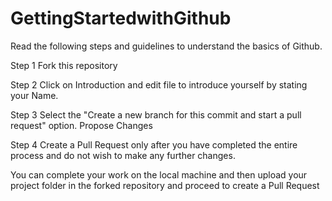 # GettingStartedwithGithub

Read the following steps and guidelines to understand the basics of Github.


Step 1
Fork this repository

Step 2
Click on Introduction and edit file to introduce yourself by stating your Name.

Step 3
Select the "Create a new branch for this commit and start a pull request" option. Propose Changes

Step 4
Create a Pull Request only after you have completed the entire process and do not wish to make any further changes.

You can complete your work on the local machine and then upload your project folder in the forked repository and proceed to create a Pull Request
